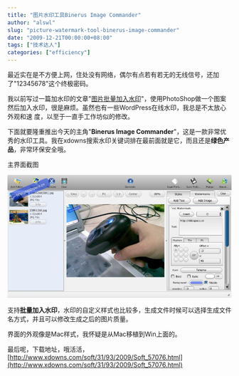 ```yaml
---
title: "图片水印工具Binerus Image Commander"
author: "alswl"
slug: "picture-watermark-tool-binerus-image-commander"
date: "2009-12-21T00:00:00+08:00"
tags: ["技术达人"]
categories: ["efficiency"]
---
```


最近实在是不方便上网，住处没有网络，偶尔有点若有若无的无线信号，还加了"12345678"这个终极密码。

我以前写过一篇加水印的文章"[图片批量加入水印](http://log4d.com/2009/07/volume-by-adding-a-watermark-image)"，使用PhotoShop做一个图案然后加入水印，很是麻烦。虽然也有一些WordPress在线水印，我总是不太放心外观和速
度，以至于一直手工作坊似的修改。

下面就要隆重推出今天的主角"**Binerus Image
Commander**"，这是一款非常优秀的水印工具。我在xdowns搜索水印关键词排在最前面就是它，而且还是**绿色产品**，非常环保安全哦。

主界面截图

[![image](/images/upload_dropbox/200912/binerus_image_commander.jpg) ](/images/upload_dropbox/200912/binerus_image_commander.jpg)

支持**批量加入水印**，水印的自定义样式也比较多，生成文件时候可以选择生成文件名方式，并且可以修改生成之后的图片质量。

界面的外观像是Mac样式，我怀疑是从Mac移植到Win上面的。

最后呢，下载地址，哦活活，[http://www.xdowns.com/soft/31/93/2009/Soft_57076.html](http://www.xdowns.com/soft/31/93/2009/Soft_57076.html)

